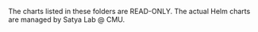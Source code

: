 The charts listed in these folders are READ-ONLY. The actual Helm charts are managed by Satya Lab @ CMU.
